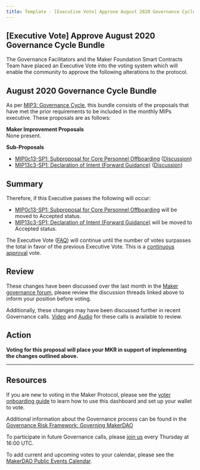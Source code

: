 ```yaml
---
title: Template - [Executive Vote] Approve August 2020 Governance Cycle Bundle
---
```


## [Executive Vote] Approve August 2020 Governance Cycle Bundle

The Governance Facilitators and the Maker Foundation Smart Contracts Team have placed an Executive Vote into the voting system which will enable the community to approve the following alterations to the protocol.

## August 2020 Governance Cycle Bundle

As per [MIP3: Governance Cycle](https://github.com/makerdao/mips/blob/master/MIP3/mip3.md), this bundle consists of the proposals that have met the prior requirements to be included in the monthly MIPs executive. These proposals are as follows:

**Maker Improvement Proposals**  
None present.

**Sub-Proposals**

- [MIP0c13-SP1: Subproposal for Core Personnel Offboarding](https://github.com/makerdao/mips/blob/RFC/MIP0/MIP0c13-Subproposals/MIP0c13-SP1.md) ([Discussion](https://forum.makerdao.com/t/mip0c13-sp1-subproposal-for-core-personnel-offboarding/3508))
- [MIP13c3-SP1: Declaration of Intent (Forward Guidance)](https://github.com/makerdao/mips/blob/RFC/MIP13/MIP13c3-Subproposals/MIP13c3-SP1.md) ([Discussion](https://forum.makerdao.com/t/mip13c3-sp1-declaration-of-intent-forward-guidance/3130))

## Summary

Therefore, if this Executive passes the following will occur:

- [MIP0c13-SP1: Subproposal for Core Personnel Offboarding](https://github.com/makerdao/mips/blob/RFC/MIP0/MIP0c13-Subproposals/MIP0c13-SP1.md) will be moved to Accepted status.
- [MIP13c3-SP1: Declaration of Intent (Forward Guidance)](https://github.com/makerdao/mips/blob/RFC/MIP13/MIP13c3-Subproposals/MIP13c3-SP1.md) will be moved to Accepted status.

The Executive Vote ([FAQ](https://community-development.makerdao.com/makerdao-mcd-faqs/faqs#governance)) will continue until the number of votes surpasses the total in favor of the previous Executive Vote. This is a [continuous approval](https://community-development.makerdao.com/makerdao-mcd-faqs/faqs/governance#what-is-continuous-approval-voting) vote.

## Review

These changes have been discussed over the last month in the [Maker governance forum](https://forum.makerdao.com/), please review the discussion threads linked above to inform your position before voting.

Additionally, these changes may have been discussed further in recent Governance calls. [Video](https://www.youtube.com/playlist?list=PLLzkWCj8ywWNq5-90-Id6VPSsrk4OWVan) and [Audio](https://soundcloud.com/makerdao/sets/governance-calls) for these calls is available to review.

## Action

**Voting for this proposal will place your MKR in support of implementing the changes outlined above.**

---

## Resources

If you are new to voting in the Maker Protocol, please see the [voter onboarding guide](https://community-development.makerdao.com/onboarding/voter-onboarding) to learn how to use this dashboard and set up your wallet to vote.

Additional information about the Governance process can be found in the [Governance Risk Framework: Governing MakerDAO](https://community-development.makerdao.com/governance/governance-risk-framework)

To participate in future Governance calls, please [join us](https://community-development.makerdao.com/governance/governance-and-risk-meetings) every Thursday at 16:00 UTC.

To add current and upcoming votes to your calendar, please see the [MakerDAO Public Events Calendar](https://calendar.google.com/calendar/embed?src=makerdao.com_3efhm2ghipksegl009ktniomdk%40group.calendar.google.com&ctz=America%2FLos_Angeles).
